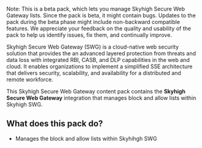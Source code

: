 Note: This is a beta pack, which lets you manage Skyhigh Secure Web Gateway lists. Since the pack is beta, it might contain bugs. Updates to the pack during the beta phase might include non-backward compatible features. We appreciate your feedback on the quality and usability of the pack to help us identify issues, fix them, and continually improve.

Skyhigh Secure Web Gateway (SWG) is a cloud-native web security solution that provides the an advanced layered protection from threats and data loss with integrated RBI, CASB, and DLP capabilities in the web and cloud. It enables organizations to implement a simplified SSE architecture that delivers security, scalability, and availability for a distributed and remote workforce.

This Skyhigh Secure Web Gateway content pack contains the **Skyhigh Secure Web Gateway** integration that manages block and allow lists within Skyhigh SWG.

## What does this pack do?
* Manages the block and allow lists within Skyhihgh SWG
